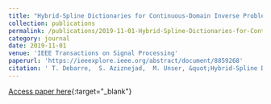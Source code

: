 ```yaml
---
title: "Hybrid-Spline Dictionaries for Continuous-Domain Inverse Problems"
collection: publications
permalink: /publications/2019-11-01-Hybrid-Spline-Dictionaries-for-Continuous-Domain-Inverse-Problems
category: journal
date: 2019-11-01
venue: 'IEEE Transactions on Signal Processing'
paperurl: 'https://ieeexplore.ieee.org/abstract/document/8859268'
citation: ' T. Debarre,  S. Aziznejad,  M. Unser, &quot;Hybrid-Spline Dictionaries for Continuous-Domain Inverse Problems.&quot; <i>IEEE Transactions on Signal Processing</i>, 2019.'
---
```

[Access paper here](https://ieeexplore.ieee.org/abstract/document/8859268){:target="_blank"}
